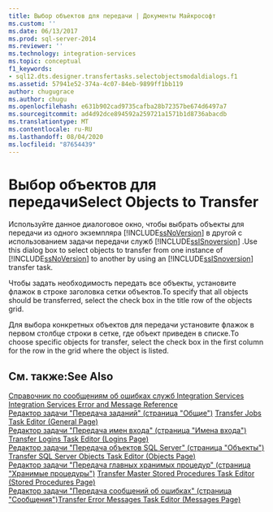 ```yaml
---
title: Выбор объектов для передачи | Документы Майкрософт
ms.custom: ''
ms.date: 06/13/2017
ms.prod: sql-server-2014
ms.reviewer: ''
ms.technology: integration-services
ms.topic: conceptual
f1_keywords:
- sql12.dts.designer.transfertasks.selectobjectsmodaldialogs.f1
ms.assetid: 57941e52-374a-4c07-84eb-9899ff1bb119
author: chugugrace
ms.author: chugu
ms.openlocfilehash: e631b902cad9735cafba28b72357be674d6497a7
ms.sourcegitcommit: ad4d92dce894592a259721a1571b1d8736abacdb
ms.translationtype: MT
ms.contentlocale: ru-RU
ms.lasthandoff: 08/04/2020
ms.locfileid: "87654439"
---
```

# <a name="select-objects-to-transfer"></a><span data-ttu-id="1bd1f-102">Выбор объектов для передачи</span><span class="sxs-lookup"><span data-stu-id="1bd1f-102">Select Objects to Transfer</span></span>
  <span data-ttu-id="1bd1f-103">Используйте данное диалоговое окно, чтобы выбрать объекты для передачи из одного экземпляра [!INCLUDE[ssNoVersion](../../includes/ssnoversion-md.md)] в другой с использованием задачи передачи служб [!INCLUDE[ssISnoversion](../../includes/ssisnoversion-md.md)] .</span><span class="sxs-lookup"><span data-stu-id="1bd1f-103">Use this dialog box to select objects to transfer from one instance of [!INCLUDE[ssNoVersion](../../includes/ssnoversion-md.md)] to another by using an [!INCLUDE[ssISnoversion](../../includes/ssisnoversion-md.md)] transfer task.</span></span>  
  
 <span data-ttu-id="1bd1f-104">Чтобы задать необходимость передать все объекты, установите флажок в строке заголовка сетки объектов.</span><span class="sxs-lookup"><span data-stu-id="1bd1f-104">To specify that all objects should be transferred, select the check box in the title row of the objects grid.</span></span>  
  
 <span data-ttu-id="1bd1f-105">Для выбора конкретных объектов для передачи установите флажок в первом столбце строки в сетке, где объект приведен в списке.</span><span class="sxs-lookup"><span data-stu-id="1bd1f-105">To choose specific objects for transfer, select the check box in the first column for the row in the grid where the object is listed.</span></span>  
  
## <a name="see-also"></a><span data-ttu-id="1bd1f-106">См. также:</span><span class="sxs-lookup"><span data-stu-id="1bd1f-106">See Also</span></span>  
 <span data-ttu-id="1bd1f-107">[Справочник по сообщениям об ошибках служб Integration Services](../integration-services-error-and-message-reference.md) </span><span class="sxs-lookup"><span data-stu-id="1bd1f-107">[Integration Services Error and Message Reference](../integration-services-error-and-message-reference.md) </span></span>  
 <span data-ttu-id="1bd1f-108">[Редактор задачи "Передача заданий" (страница "Общие")](../general-page-of-integration-services-designers-options.md) </span><span class="sxs-lookup"><span data-stu-id="1bd1f-108">[Transfer Jobs Task Editor &#40;General Page&#41;](../general-page-of-integration-services-designers-options.md) </span></span>  
 <span data-ttu-id="1bd1f-109">[Редактор задачи "Передача имен входа" (страница "Имена входа")](../transfer-logins-task-editor-logins-page.md) </span><span class="sxs-lookup"><span data-stu-id="1bd1f-109">[Transfer Logins Task Editor &#40;Logins Page&#41;](../transfer-logins-task-editor-logins-page.md) </span></span>  
 <span data-ttu-id="1bd1f-110">[Редактор задачи "Передача объектов SQL Server" (страница "Объекты")](../transfer-sql-server-objects-task-editor-objects-page.md) </span><span class="sxs-lookup"><span data-stu-id="1bd1f-110">[Transfer SQL Server Objects Task Editor &#40;Objects Page&#41;](../transfer-sql-server-objects-task-editor-objects-page.md) </span></span>  
 <span data-ttu-id="1bd1f-111">[Редактор задачи "Передача главных хранимых процедур" (страница "Хранимые процедуры")](../transfer-master-stored-procedures-task-editor-stored-procedures-page.md) </span><span class="sxs-lookup"><span data-stu-id="1bd1f-111">[Transfer Master Stored Procedures Task Editor &#40;Stored Procedures Page&#41;](../transfer-master-stored-procedures-task-editor-stored-procedures-page.md) </span></span>  
 [<span data-ttu-id="1bd1f-112">Редактор задачи "Передача сообщений об ошибках" (страница "Сообщения")</span><span class="sxs-lookup"><span data-stu-id="1bd1f-112">Transfer Error Messages Task Editor &#40;Messages Page&#41;</span></span>](../transfer-error-messages-task-editor-messages-page.md)  
  
  
